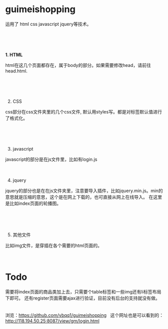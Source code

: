 # guimeishopping


运用了 html css javascript jquery等技术。

<br>
<br>
<br>

<b>1. HTML</b>

html在这几个页面都存在，属于body的部分。如果需要修改head，请前往head.html.

<br>
<br>
<br>
 
 
 2. CSS

css部分在css文件夹里的几个css文件, 默认用styles写。都是对标签默认值进行了格式化。

<br>
<br>
<br>

3. javascript


javascript的部分是在js文件里，比如有login.js
<br>
<br>
<br>

4. jquery

jquery的部分也是在在js文件夹里，注意要导入插件，比如jquery.min.js。min的意思就是压缩的意思，这个是在网上下载的，也可直接从网上在线导入。
在这里是比如index页面的轮播图。

<br>
<br>
<br>

5. 其他文件

比如img文件，是穿插在各个需要的html页面的。
<br>
<br>
<br>
# Todo
需要将index页面的商品类加上去，只需要个table标签和一些img还有li标签布局下即可。
还有register页面需要ajax进行验证，目前没有后台的支持就没有做。
<br>
<br>
<br>
浏览：https://github.com/ybqq1/guimeishopping     这个网址也是可以看到的：http://118.194.50.25:8087/view/gm/login.html
